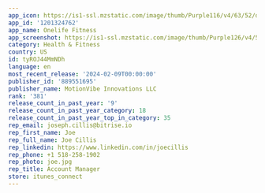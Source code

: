 ```yaml
---
app_icon: https://is1-ssl.mzstatic.com/image/thumb/Purple116/v4/63/52/d5/6352d549-d603-d5b7-3f96-9583e1a4b9e3/AppIcon-0-0-1x_U007emarketing-0-5-0-sRGB-85-220.png/1024x1024bb.png
app_id: '1201324762'
app_name: Onelife Fitness
app_screenshot: https://is1-ssl.mzstatic.com/image/thumb/Purple126/v4/52/98/a4/5298a4de-9b60-b002-3550-bae94d4e8524/06a3acaf-f418-4f38-8d1c-e5b0a9bbc965_Simulator_Screen_Shot_-_iPhone_11_Pro_Max_-_2021-02-08_at_12.01.10.png/1242x2688bb.png
category: Health & Fitness
country: US
id: tyROJ44MmNDh
language: en
most_recent_release: '2024-02-09T00:00:00'
publisher_id: '889551695'
publisher_name: MotionVibe Innovations LLC
rank: '381'
release_count_in_past_year: '9'
release_count_in_past_year_category: 18
release_count_in_past_year_top_in_category: 35
rep_email: joseph.cillis@bitrise.io
rep_first_name: Joe
rep_full_name: Joe Cillis
rep_linkedin: https://www.linkedin.com/in/joecillis
rep_phone: +1 518-258-1902
rep_photo: joe.jpg
rep_title: Account Manager
store: itunes_connect
---
```

